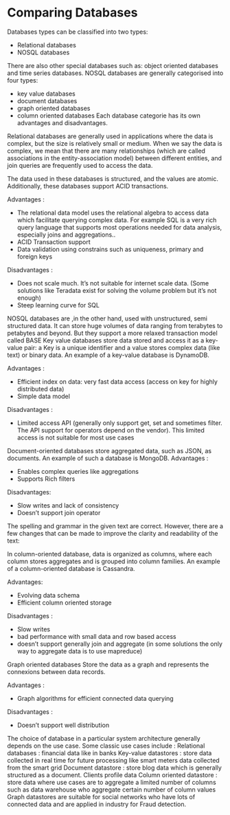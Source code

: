 # Comparing Databases

Databases types can be classified into two types:
-	Relational databases 
-	NOSQL databases 

There are also other special databases such as: object oriented databases and time series databases. 
NOSQL databases are generally categorised into four types:
- key value databases
- document databases 
- graph oriented databases
- column oriented databases
Each database categorie has its own advantages and disadvantages. 

Relational databases are generally used in applications where the data is complex, but the size is relatively small or medium. When we say the data is complex, we mean that there are many relationships (which are called associations in the entity-association model) between different entities, and join queries are frequently used to access the data.

The data used in these databases is structured, and the values are atomic. Additionally, these databases support ACID transactions.

Advantages :
-	The relational data model uses the relational algebra to access data which facilitate querying complex data. For example SQL is a very rich query language that supports most operations needed for data analysis, especially joins and aggregations..
-	ACID Transaction support
-	Data validation using constrains such as uniqueness, primary and foreign keys


Disadvantages :
-	Does not scale much. It’s not suitable for internet scale data. (Some solutions like Teradata exist for solving the volume problem but it’s not enough)
-	Steep learning curve for SQL

NOSQL databases are ,in the other hand, used with unstructured, semi structured data. It can store huge volumes of data ranging from terabytes to petabytes and beyond. But they support a more relaxed transaction model called BASE 
Key value databases store data stored and access it as a key-value pair: a Key is a unique identifier and a value stores complex data (like text) or binary data.  An example of a key-value database is DynamoDB.

Advantages :
-	Efficient index on data: very fast data access (access on key for highly distributed data)
-	Simple data model


Disadvantages :
-	Limited access API (generally only support get, set and sometimes filter. The API support for operators depend on the vendor). This limited access is not suitable for most use cases 

Document-oriented databases store aggregated data, such as JSON, as documents. An example of such a database is MongoDB.
Advantages :
-	Enables complex queries like aggregations
-	Supports Rich filters


Disadvantages: 
-	Slow writes and lack of consistency 
-	Doesn’t support join operator

The spelling and grammar in the given text are correct. However, there are a few changes that can be made to improve the clarity and readability of the text:

In column-oriented database, data is organized as columns, where each column stores aggregates and is grouped into column families. An example of a column-oriented database is Cassandra.

Advantages:
-	Evolving data schema
-	Efficient column oriented storage


Disadvantages :
-	Slow writes 
-	bad performance with small data and row based access 
-	doesn’t support generally join and aggregate (in some solutions the only way to aggregate data is to use mapreduce)

Graph oriented databases Store the data as a graph and represents the connexions between data records.

Advantages : 
-	Graph algorithms for efficient connected data querying


Disadvantages :
-	Doesn’t support well distribution


The choice of database in a particular system architecture generally depends on the use case. Some classic use cases include :
Relational databases : financial data like in banks
Key-value datastores : store data collected in real time for future processing like smart meters data collected from the smart grid
Document datastore : store blog data which is generally structured as a document. Clients profile data
Column oriented datastore : store data where use cases are to aggregate a limited number of columns such as data warehouse who aggregate certain number of column values
Graph datastores are suitable for social networks who have lots of connected data and are applied in industry for Fraud detection. 
